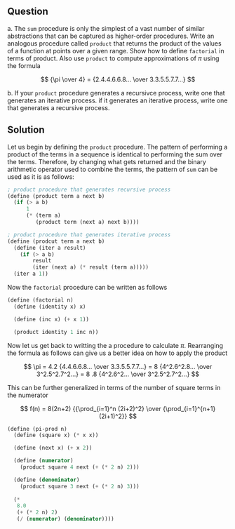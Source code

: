 Question
--------
a. The `sum` procedure is only the simplest of a vast number of similar
abstractions that can be captured as higher-order procedures. Write an
analogous procedure called `product` that returns the product of the values of
a function at points over a given range. Show how to define `factorial` in
terms of product. Also use `product` to compute approximations of $\pi$ using
the formula

$$ {\pi \over 4} = {2.4.4.6.6.8... \over 3.3.5.5.7.7...} $$

b. If your `product` procedure generates a recursivce process, write one that
generates an iterative process.  if it generates an iterative process, write
one that generates a recursive process.

Solution
--------
Let us begin by defining the `product` procedure. The pattern of performing a
product of the terms in a sequence is identical to performing the sum over the
terms. Therefore, by changing what gets returned and the binary arithmetic
operator used to combine the terms, the pattern of `sum` can be used as it is
as follows:

```scheme
; product procedure that generates recursive process
(define (product term a next b)
  (if (> a b)
      1
      (* (term a)
         (product term (next a) next b))))

; product procedure that generates iterative process
(define (prodcut term a next b)
  (define (iter a result)
    (if (> a b)
        result
        (iter (next a) (* result (term a)))))
  (iter a 1))
```

Now the `factorial` procedure can be written as follows
```scheme
(define (factorial n)
  (define (identity x) x)

  (define (inc x) (+ x 1))

  (product identity 1 inc n))
```

Now let us get back to writting the a procedure to calculate $\pi$.
Rearranging the formula as follows can give us a better idea on how to apply
the product 

$$
\pi = 4.2 {4.4.6.6.8... \over 3.3.5.5.7.7...}
    = 8 {4^2.6^2.8... \over 3^2.5^2.7^2...}
    = 8 .8 {4^2.6^2... \over 3^2.5^2.7^2...}
$$

This can be further generalized in terms of the number of square terms in the
numerator

$$
    f(n) = 8(2n+2) {{\prod_{i=1}^n (2i+2)^2} \over {\prod_{i=1}^{n+1} (2i+1)^2}}
$$

```scheme
(define (pi-prod n)
  (define (square x) (* x x))

  (define (next x) (+ x 2))

  (define (numerator)
    (product square 4 next (+ (* 2 n) 2)))

  (define (denominator)
    (product square 3 next (+ (* 2 n) 3)))
  
  (*
   8.0
   (+ (* 2 n) 2)
   (/ (numerator) (denominator))))
```
